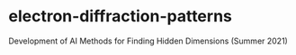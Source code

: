 # electron-diffraction-patterns
Development of AI Methods for Finding Hidden Dimensions (Summer 2021)
